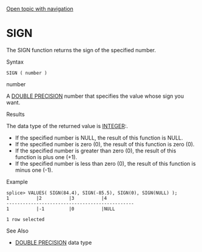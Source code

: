 [Open topic with navigation](../../../index.html#Shared/SQLReference/BuiltInFcns/Sign.html)

<a href="" id="BuiltInFcns.Sign"></a>[]()SIGN
=============================================

The <span class="CodeFont">SIGN</span> function returns the sign of the specified number.

Syntax

``` FcnSyntax
SIGN ( number )
```

number

A [<span class="CodeFont">DOUBLE PRECISION</span>](../DataTypes/DoublePrecision.html) number that specifies the value whose sign you want.

Results

The data type of the returned value is [<span class="CodeFont">INTEGER</span>](../DataTypes/Integer.html):.

-   If the specified number is <span class="CodeFont">NULL</span>, the result of this function is <span class="CodeFont">NULL</span>.
-   If the specified number is zero (<span class="CodeFont">0</span>), the result of this function is zero (<span class="CodeFont">0</span>).
-   If the specified number is greater than zero (<span class="CodeFont">0</span>), the result of this function is plus one (<span class="CodeFont">+1</span>).
-   If the specified number is less than zero (<span class="CodeFont">0</span>), the result of this function is minus one (<span class="CodeFont">-1</span>).

Example

``` Example
splice> VALUES( SIGN(84.4), SIGN(-85.5), SIGN(0), SIGN(NULL) );
1          |2          |3          |4          
-----------------------------------------------
1          |-1         |0          |NULL       

1 row selected
```

See Also

-   [<span class="CodeFont">DOUBLE PRECISION</span>](../DataTypes/DoublePrecision.html) data type

 


